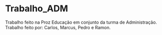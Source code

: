# Trabalho_ADM
Trabalho feito na Proz Educação em conjunto da turma de Administração.
Trabalho feito por: Carlos, Marcus, Pedro e Ramon.
